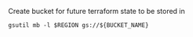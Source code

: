 Create bucket for future terraform state to be stored in

```
gsutil mb -l $REGION gs://${BUCKET_NAME}
```

